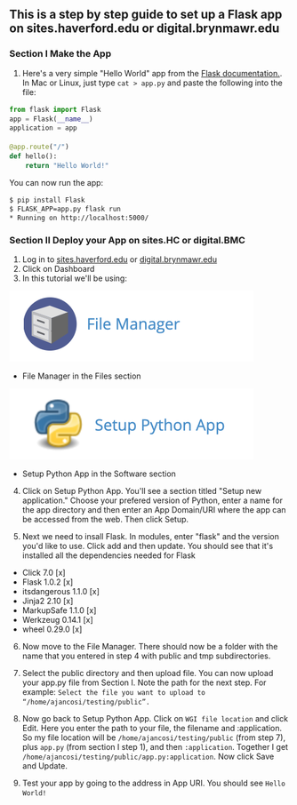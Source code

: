 ## This is a step by step guide to set up a Flask app on sites.haverford.edu or digital.brynmawr.edu  

### Section I Make the App

1) Here's a very simple "Hello World" app from the [Flask documentation.](http://flask.pocoo.org/).  In Mac or Linux, just type `cat > app.py` and paste the following into the file: 
```Python
from flask import Flask
app = Flask(__name__)
application = app

@app.route("/")
def hello():
    return "Hello World!"
 ```  
 You can now run the app:
 ```
$ pip install Flask
$ FLASK_APP=app.py flask run
 * Running on http://localhost:5000/
```
 
### Section II Deploy your App on sites.HC or digital.BMC
1) Log in to [sites.haverford.edu](https://sites.haverford.edu/) or [digital.brynmawr.edu](https://digital.brynmawr.edu/)
2) Click on Dashboard 
3) In this tutorial we'll be using:  

![alt text](https://raw.githubusercontent.com/tri-co-hackathon-2019/python_web_applications/master/Screen%20Shot%202019-02-08%20at%209.24.40%20PM.png
 "File manager image")
* File Manager in the Files section   


![alt text](https://raw.githubusercontent.com/tri-co-hackathon-2019/python_web_applications/master/Screen%20Shot%202019-02-08%20at%209.24.52%20PM.png
 "Python apps image")
* Setup Python App in the Software section 

4) Click on Setup Python App.  You'll see a section titled "Setup new application."  Choose your prefered version of Python, enter a name for the app directory and then enter an App Domain/URI where the app can be accessed from the web.  Then click Setup. 

5) Next we need to insall Flask.  In modules, enter "flask" and the version you'd like to use. Click add and then update. You should see that it's installed all the dependencies needed for Flask 
- Click	7.0	[x]
- Flask	1.0.2	[x]
- itsdangerous	1.1.0	[x]
- Jinja2	2.10	[x]
- MarkupSafe	1.1.0	[x]
- Werkzeug	0.14.1	[x]
- wheel	0.29.0	[x]

6) Now move to the File Manager.  There should now be a folder with the name that you entered in step 4 with public and tmp subdirectories. 

7) Select the public directory and then upload file.  You can now upload your app.py file from Section I. Note the path for the next step. For example: `Select the file you want to upload to “/home/ajancosi/testing/public”.`

8) Now go back to Setup Python App.  Click on `WGI file location` and click Edit.  Here you enter the path to your file, the filename and :application.  So my file location will be `/home/ajancosi/testing/public` (from step 7), plus `app.py` (from section I step 1), and then `:application`.  Together I get `/home/ajancosi/testing/public/app.py:application`. Now click Save and Update. 

9) Test your app by going to the address in App URI.  You should see `Hello World!`

